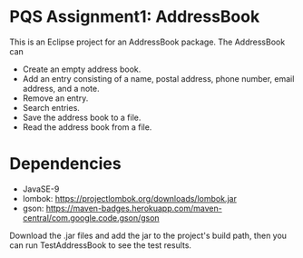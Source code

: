 # PQS Assignment1: AddressBook
This is an Eclipse project for an AddressBook package. The AddressBook can  
* Create an empty address book.
* Add an entry consisting of a name, postal address, phone number, email address, and a note.
* Remove an entry.
* Search entries.
* Save the address book to a file.
* Read the address book from a file.

# Dependencies 
* JavaSE-9
* lombok: https://projectlombok.org/downloads/lombok.jar
* gson: https://maven-badges.herokuapp.com/maven-central/com.google.code.gson/gson

Download the .jar files and add the jar to the project's build path, then you can run TestAddressBook to see the test results.
